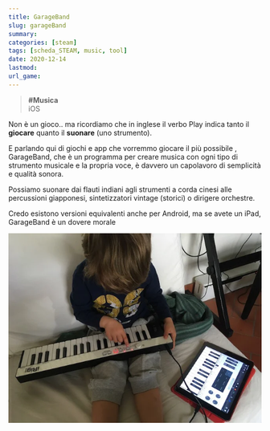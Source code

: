 ```yaml
---
title: GarageBand
slug: garageBand
summary: 
categories: [steam]
tags: [scheda_STEAM, music, tool]
date: 2020-12-14
lastmod: 
url_game: 
---
```

> **#Musica**  
> iOS

Non è un gioco.. ma ricordiamo che in inglese il verbo Play indica tanto il **giocare** quanto il **suonare** (uno strumento).

E parlando qui di giochi e app che vorremmo giocare il più possibile , GarageBand, che è un programma per creare musica con ogni tipo di strumento musicale e la propria voce, è davvero un capolavoro di semplicità e qualità sonora.

Possiamo suonare dai flauti indiani agli strumenti a corda cinesi alle percussioni giapponesi, sintetizzatori vintage (storici) o dirigere orchestre.

Credo esistono versioni equivalenti anche per Android, ma se avete un iPad, GarageBand è un dovere morale

![](img/steam_garageband.webp)
